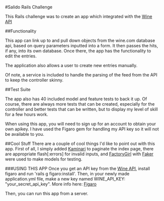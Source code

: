 #Salido Rails Challenge

This Rails challenge was to create an app which integrated with the [Wine API][wine-api]

##Functionality

This app can link up to and pull down objects from the wine.com database api, based on query parameters inputted into a form. It then passes the hits, if any, into its own database. Once there, the app has the functionality to edit the entries.

The application also allows a user to create new entries manually.

Of note, a service is included to handle the parsing of the feed from the API to keep the controller skinny.

##Test Suite

The app also has 40 included model and feature tests to back it up. Of course, there are always more tests that can be created, especially for the controller and better tests that can be written, but to display my level of skill for a few hours work.


When using this app, you will need to sign up for an account to obtain your own apikey. I have used the Figaro gem for handling my API key so it will not be available to you.

##Cool Stuff
There are a couple of cool things I'd like to point out with this app. First of all, I simply added [Kaminari][kaminari] to paginate the index page, there are appropriate flash[:errors] for invalid inputs, and [FactoryGirl][factory_girl] with [Faker][faker] were used to make models for testing.

###USING THIS APP
Once you get an API key from the [Wine API][wine-api], install figaro and run 'rails g figaro:install'. Then, in your newly made application.yml file, make a new key named WINE_API_KEY: "your_secret_api_key". More info here: [Figaro][figaro]

Then, you can run this app from a server.


[factory_girl]: https://github.com/thoughtbot/factory_girl
[faker]: https://github.com/stympy/faker
[figaro]: https://github.com/laserlemon/figaro
[kaminari]: https://github.com/amatsuda/kaminari
[wine-api]: https://api.wine.com
